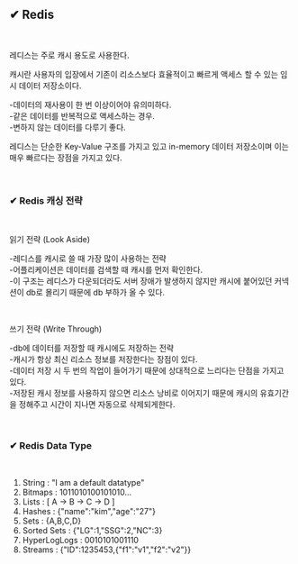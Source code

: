 ## ✔ Redis

<br>

레디스는 주로 캐시 용도로 사용한다.

캐시란 사용자의 입장에서 기존이 리소스보다 효율적이고 빠르게 액세스 할 수 있는 임시 데이터 저장소이다.

-데이터의 재사용이 한 번 이상이어야 유의미하다.  
-같은 데이터를 반복적으로 액세스하는 경우.  
-변하지 않는 데이터를 다루기 좋다.

레디스는 단순한 
Key-Value 구조를 가지고 있고 in-memory 데이터 저장소이며 이는 매우 빠르다는 장점을 가지고 있다.

<br>

### ✔ Redis 캐싱 전략

<br>

읽기 전략 (Look Aside)

-레디스를 캐시로 쓸 때 가장 많이 사용하는 전략  
-어플리케이션은 데이터를 검색할 때 캐시를 먼저 확인한다.  
-이 구조는 레디스가 다운되더라도 서버 장애가 발생하지 않지만 캐시에 붙어있던 커넥션이 db로 몰리기 때문에 db 부하가 올 수 있다.  

<br>

쓰기 전략 (Write Through)

-db에 데이터를 저장할 때 캐시에도 저장하는 전략  
-캐시가 항상 최신 리소스 정보를 저장한다는 장점이 있다.  
-데이터 저장 시 두 번의 작업이 들어가기 때문에 상대적으로 느리다는 단점을 가지고 있다.  
-저장된 캐시 정보를 사용하지 않으면 리소스 낭비로 이어지기 때문에 캐시의 유효기간을 정해주고 시간이 지나면 자동으로 삭제되게한다.


<br>

### ✔ Redis Data Type

<br>

1. String : "I am a default datatype"
2. Bitmaps : 1011010100101010...
3. Lists : [ A -> B -> C -> D ]
4. Hashes : {"name":"kim","age":"27"}
5. Sets : {A,B,C,D}
6. Sorted Sets : {"LG":1,"SSG":2,"NC":3}
7. HyperLogLogs : 0010101001110
8. Streams : {"ID":1235453,{"f1":"v1","f2":"v2"}}




